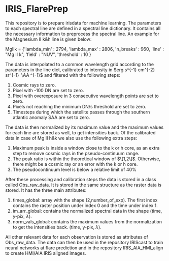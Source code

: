 # IRIS_FlarePrep

This repository is to prepare irisdata for machine learning. 
The parameters to each spectral line are defined in a spectral line dictionary. It contains all the necessary information to preprocess the spectral line. An example for the Magnesium II k&h line is given below:

MgIIk = {'lambda_min' : 2794,
         'lambda_max' : 2806,
         'n_breaks' : 960,
         'line' : "Mg II k",
         'field' : "NUV",
         'threshold' : 10
        }

The data is interpolated to a common wavelength grid according to the parameters in the line dict, calibrated to intensity in $erg s^{-1} cm^{-2} sr^{-1} \AA
^{-1}$ and filtered with the following steps:

1. Cosmic rays to zero. 
2. Pixel with -100 DN are set to zero.
3. Pixel with overexposure in 3 consecutive wavelength points are set to zero.
4. Pixels not reaching the minimum DN/s threshold are set to zero.
5. Timesteps during which the satellite passes through the southern atlantic anomaly SAA are set to zero.

The data is then normalized by its maximum value and the maximum values for each line are stored as well, to get intensities back.
Of the calibrated data in case of Mg II h&k we also use the following extra steps:

1. Maximum peak is inside a window close to the k or h core, as an extra step to remove cosmic rays in the pseudo-continuum range.
2. The peak ratio is within the theoretical window of $\[1,2\]$. Otherwise, there might be a cosmic ray or an error with the k or h core.
3. The pseudocontinuum level is below a relative limit of 40%

After these processing and calibration steps the data is stored in a class called Obs_raw_data. It is stored in the same structure as the raster data is stored. It has the three main attributes: 

1. times_global: array with the shape (2,number_of_exp). The first index contains the raster position under index 0 and the time under index 1.
2. im_arr_global: contains the normalized spectral data in the shape (time, y-pix, $\lambda$).
3. norm_vals_global: contains the maximum values from the normalization to get the intensities back. (time, y-pix, $\lambda$).

All other relevant data for each observation is stored as attributes of Obs_raw_data.
The data can then be used in the repository IRIScast to train neural networks at flare prediction and in the repository IRIS_AIA_HMI_align to create HMI/AIA IRIS aligned images.

